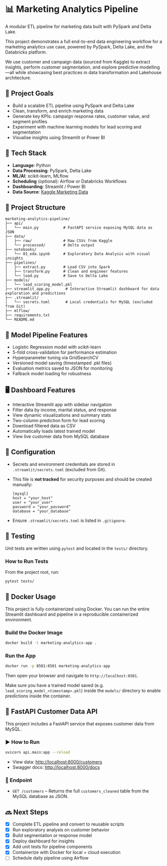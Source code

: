 # 📊 Marketing Analytics Pipeline
A modular ETL pipeline for marketing data built with PySpark and Delta Lake.

This project demonstrates a full end-to-end data engineering workflow for a marketing analytics use case, powered by PySpark, Delta Lake, and the Databricks platform.

We use customer and campaign data (sourced from Kaggle) to extract insights, perform customer segmentation, and explore predictive modelling—all while showcasing best practices in data transformation and Lakehouse architecture.

## 🚀 Project Goals

- Build a scalable ETL pipeline using PySpark and Delta Lake
- Clean, transform, and enrich marketing data
- Generate key KPIs: campaign response rates, customer value, and segment profiles
- Experiment with machine learning models for lead scoring and segmentation
- Visualise insights using Streamlit or Power BI

## 🧱 Tech Stack

- **Language**: Python
- **Data Processing**: PySpark, Delta Lake
- **ML/AI**: scikit-learn, MLflow
- **Scheduling** (optional): Airflow or Databricks Workflows
- **Dashboarding**: Streamlit / Power BI
- **Data Source**: [Kaggle Marketing Data](https://www.kaggle.com/datasets/jackdaoud/marketing-data)

## 📁 Project Structure

```
marketing-analytics-pipeline/
├── api/
│   └── main.py           # FastAPI service exposing MySQL data as JSON
├── data/
│   ├── raw/              # Raw CSVs from Kaggle
│   └── processed/        # Delta output
├── notebooks/
│   └── 01_eda.ipynb      # Exploratory Data Analysis with visual insights
├── pipelines/
│   ├── extract.py        # Load CSV into Spark
│   ├── transform.py      # Clean and engineer features
│   └── load.py           # Save to Delta Lake
├── models/
│   └── lead_scoring_model.pkl
├── streamlit_app.py       # Interactive Streamlit dashboard for data exploration and predictions
├── .streamlit/
│   └── secrets.toml       # Local credentials for MySQL (excluded from Git)
├── mlflow/
├── requirements.txt
└── README.md
```

## 🧠 Model Pipeline Features

- Logistic Regression model with scikit-learn
- 5-fold cross-validation for performance estimation
- Hyperparameter tuning via GridSearchCV
- Versioned model saving (timestamped .pkl files)
- Evaluation metrics saved to JSON for monitoring
- Fallback model loading for robustness

## 🖥️ Dashboard Features

- Interactive Streamlit app with sidebar navigation
- Filter data by income, marital status, and response
- View dynamic visualizations and summary stats
- Two-column prediction form for lead scoring
- Download filtered data as CSV
- Automatically loads latest trained model
- View live customer data from MySQL database

## 🔐 Configuration

- Secrets and environment credentials are stored in `.streamlit/secrets.toml` (excluded from Git).
- This file is **not tracked** for security purposes and should be created manually:

  ```
  [mysql]
  host = "your_host"
  user = "your_user"
  password = "your_password"
  database = "your_database"
  ```

- Ensure `.streamlit/secrets.toml` is listed in `.gitignore`.

## 🧪 Testing

Unit tests are written using `pytest` and located in the `tests/` directory.

### How to Run Tests

From the project root, run:

```bash
pytest tests/
```

## 🐳 Docker Usage

This project is fully containerized using Docker. You can run the entire Streamlit dashboard and pipeline in a reproducible containerized environment.

### Build the Docker Image

```bash
docker build -t marketing-analytics-app .
```

### Run the App

```bash
docker run -p 8501:8501 marketing-analytics-app
```

Then open your browser and navigate to `http://localhost:8501`.

Make sure you have a trained model saved (e.g. `lead_scoring_model_<timestamp>.pkl`) inside the `models/` directory to enable predictions inside the container.

## 📡 FastAPI Customer Data API

This project includes a FastAPI service that exposes customer data from MySQL.

### ▶️ How to Run

```bash
uvicorn api.main:app --reload
```

- View data: [http://localhost:8000/customers](http://localhost:8000/customers)
- Swagger docs: [http://localhost:8000/docs](http://localhost:8000/docs)

### 🔌 Endpoint

- `GET /customers` – Returns the full `customers_cleaned` table from the MySQL database as JSON.

## 🔜 Next Steps

- [x] Complete ETL pipeline and convert to reusable scripts
- [x] Run exploratory analysis on customer behavior
- [x] Build segmentation or response model
- [x] Deploy dashboard for insights
- [x] Add unit tests for pipeline components
- [x] Containerize with Docker for local + cloud execution
- [ ] Schedule daily pipeline using Airflow
